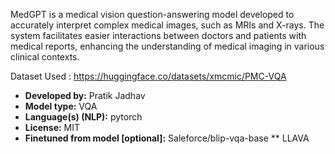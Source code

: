 MedGPT is a medical vision question-answering model developed to
accurately interpret complex medical images, such as MRIs and X-rays. The system
facilitates easier interactions between doctors and patients with medical reports,
enhancing the understanding of medical imaging in various clinical contexts.

Dataset Used : https://huggingface.co/datasets/xmcmic/PMC-VQA

- **Developed by:** Pratik Jadhav
- **Model type:** VQA
- **Language(s) (NLP):** pytorch
- **License:** MIT
- **Finetuned from model [optional]:** Saleforce/blip-vqa-base ** LLAVA
